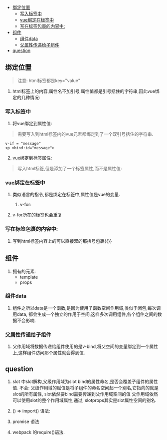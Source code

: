 
<!-- vim-markdown-toc GFM -->

* [绑定位置](#绑定位置)
	* [写入标签中](#写入标签中)
	* [vue绑定在标签中](#vue绑定在标签中)
	* [写在标签包裹的内容中:](#写在标签包裹的内容中)
* [组件](#组件)
	* [组件data](#组件data)
	* [父属性传递给子组件](#父属性传递给子组件)
* [question](#question)

<!-- vim-markdown-toc -->
## 绑定位置
> 注意: html标签都是key="value"

1. html标签上的内容,属性名不加引号,属性值都是引号括住的字符串,因此vue绑定的几种情况:

### 写入标签中
1. 将vue绑定到属性值:
> 需要写入到html标签内的vue元素都绑定到了一个双引号括住的字符串.

	v-if = "message"
	<p vbind:id="message">

2. vue绑定到标签属性:
> 写入html标签,但是添加了一个标签属性,而不是属性值:

### vue绑定在标签中
1. 类似语言的指令,都是绑定在标签中,属性值是vue的变量.
	1. v-for: <div v-for="todo in todos">

2. v-for所在的标签也会重复
### 写在标签包裹的内容中:
1. 写到html标签内容上的可以直接双的那括号包裹{{}}

## 组件
1. 拥有的元素:
	- template
	- props

### 组件data
1. 组件之所以data是一个函数,是因为使用了函数空间作用域,类似于闭包,每次调用data,
	都会生成一个独立的作用于空间,这样多次调用组件,各个组件之间的数据不会影响. 

### 父属性传递给子组件
1. 父作用域将数据传递给组件使用的是v-bind,将父空间的变量绑定到一个属性上,这样组件访问那个属性就会得到值.


## question
1. slot 中slot解构,父级作用域为slot bind的属性命名,是否会覆盖子组件的属性值.
        不会: 父级作用域的赋值是将子组件的命名空间起一个别名,它指向的就是slot的所有属性,
	                slot依然要bind需要传递到父作用域空间的值
	                父作用域依然可以使用slot的整个作用域属性,通过<a slot.default="slotprops">, 
	                slotprops其实是slot属性空间的别名.
	
2. () => import() 语法:
3. promise 语法
4. webpack 的require()语法.
